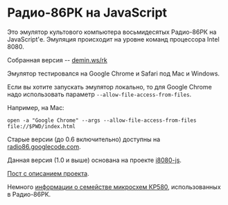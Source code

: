 Радио-86РК на JavaScript
========================

Это эмулятор культового компьютера восьмидесятых Радио-86РК на JavaScript'е.
Эмуляция происходит на уровне команд процессора Intel 8080.

Собранная версия -- [demin.ws/rk][]

[demin.ws/rk]: http://demin.ws/rk

Эмулятор тестировался на Google Chrome и Safari под Mac и Windows.

Если вы хотите запускать эмулятор локально, то для Google Chrome надо
использовать параметр `--allow-file-access-from-files`.

Например, на Mac:

    open -a "Google Chrome" --args --allow-file-access-from-files file://$PWD/index.html

Старые версии (до 0.6 включительно) доступны на [radio86.googlecode.com][].

[radio86.googlecode.com]: http://radio86.googlecode.com 

Данная версия (1.0 и выше) основана на проекте [i8080-js][].

[i8080-js]: http://github.com/begoon/i8080-js/

[Пост с описанием проекта][].

[Пост с описанием проекта]: http://...

Немного [информации о семействе микросхем КР580][],
использованных в Радио-86РК.

[информации о семействе микросхем КР580]: http://demin.ws/projects/radio86/info/kr580/
